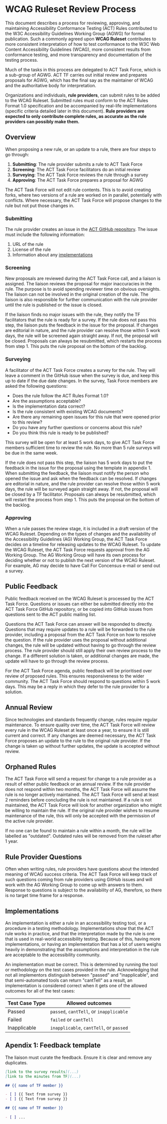 # WCAG Ruleset Review Process

This document describes a process for reviewing, approving, and maintaining Accessibility Conformance Testing (ACT) Rules contributed to the W3C Accessibility Guidelines Working Group (AGWG) for formal publication. Such a commonly agreed upon **WCAG Ruleset** contributes to more consistent interpretation of how to test conformance to the W3C Web Content Accessibility Guidelines (WCAG), more consistent results from conformance testing, and more transparency and documentation of the testing process.

Much of the tasks in this process are delegated to ACT Task Force, which is a sub-group of AGWG. ACT TF carries out initial review and prepares proposals for AGWG, which has the final say as the maintainer of WCAG and the authoritative body for interpretation.

Organizations and individuals, **rule providers**, can submit rules to be added to the WCAG Ruleset. Submitted rules must conform to the ACT Rules Format 1.0 specification and be accompanied by real-life implementations (specific criteria detailed later in this document). **Rule providers are expected to only contribute complete rules, as accurate as the rule providers can possibly make them.**

## Overview

When proposing a new rule, or an update to a rule, there are four steps to go through:

1. **Submitting**: The rule provider submits a rule to ACT Task Force
2. **Screening**: The ACT Task Force facilitators do an initial review
3. **Surveying**: The ACT Task Force reviews the rule through a survey
4. **Approving**: The ACT Task Force prepares a proposal for AGWG

The ACT Task Force will not edit rule contents. This is to avoid creating forks, where two versions of a rule are worked on in parallel, potentially with conflicts. Where necessary, the ACT Task Force will propose changes to the rule but not put those changes in.

### Submitting

The rule provider creates an issue in the [ACT GitHub repository](https://github.com/w3c/wcag-act/issues). The issue must include the following information:

1. URL of the rule
2. License of the rule
3. Information about any [implementations](#implementations)

### Screening

New proposals are reviewed during the ACT Task Force call, and a liaison is assigned. The liaison reviews the proposal for major inaccuracies in the rule. The purpose is to avoid spending reviewer time on obvious oversights. The liaison can not be involved in the original creation of the rule. The liaison is also responsible for further communication with the rule provider until the rule is published or the issue is closed.

If the liaison finds no major issues with the rule, they notify the TF facilitators that the rule is ready for a survey. If the rule does not pass this step, the liaison puts the feedback in the issue for the proposal. If changes are editorial in nature, and the rule provider can resolve those within 5 work days, the rule will be screened again straight away. If not, the proposal will be closed. Proposals can always be resubmitted, which restarts the process from step 1. This puts the rule proposal on the bottom of the backlog.

### Surveying

A facilitator of the ACT Task Force creates a survey for the rule. They will leave a comment in the GitHub issue when the survey is due, and keep this up to date if the due date changes. In the survey, Task Force members are asked the following questions:

- Does the rule follow the ACT Rules Format 1.0?
- Are the assumptions acceptable?
- Is the implementation data correct?
- Is the rule consistent with existing WCAG documents?
- Are there any remaining open issues for this rule that were opened prior to this review?
- Do you have any further questions or concerns about this rule?
- Do you think this rule is ready to be published?

This survey will be open for at least 5 work days, to give ACT Task Force members sufficient time to review the rule. No more than 5 rule surveys will be due in the same week.

If the rule does not pass this step, the liaison has 5 work days to put the feedback in the issue for the proposal using the template in appendix 1. When submitting the feedback, the liaison must notify the person who opened the issue and ask when the feedback can be resolved. If changes are editorial in nature, and the rule provider can resolve those within 5 work days, the rule will be surveyed again straight away. If not, the proposal will be closed by a TF facilitator. Proposals can always be resubmitted, which will restart the process from step 1. This puts the proposal on the bottom of the backlog.

### Approving

When a rule passes the review stage, it is included in a draft version of the WCAG Ruleset. Depending on the types of changes and the availability of the Accessibility Guidelines (AG) Working Group, the ACT Task Force decides on a timeline for releasing updates to the WCAG Ruleset. To update the WCAG Ruleset, the ACT Task Force requests approval from the AG Working Group. The AG Working Group will have its own process for deciding whether or not to publish the next version of the WCAG Ruleset. For example, AG may decide to have Call For Concensus e-mail or send out a survey.

## Public Feedback

Public feedback received on the WCAG Ruleset is processed by the ACT Task Force. Questions or issues can either be submitted directly into the ACT Task Force GitHub repository, or be copied into GitHub issues from questions sent to the ACT public mailing list.

Questions the ACT Task Force can answer will be responded to directly. Questions that may require updates to a rule will be forwarded to the rule provider, including a proposal from the ACT Task Force on how to resolve the question. If the rule provider uses the proposal without additional changes, the rule will be updated without having to go through the review process. The rule provider should still apply their own review process to the change. If a different solution is taken, or additional changes are made, the update will have to go through the review process.

For the ACT Task Force agenda, public feedback will be prioritised over review of proposed rules. This ensures responsiveness to the wider community. The ACT Task Force should respond to questions within 5 work days. This may be a reply in which they defer to the rule provider for a solution.

## Annual Review

Since technologies and standards frequently change, rules require regular maintenance. To ensure quality over time, the ACT Task Force will review every rule in the WCAG Ruleset at least once a year, to ensure it is still current and correct. If any changes are deemed necessary, the ACT Task Force proposes an update to the rule to the original rule provider. If the change is taken up without further updates, the update is accepted without review.

## Orphaned Rules

The ACT Task Force will send a request for change to a rule provider as a result of either public feedback or an annual review. If the rule provider does not respond within two months, the ACT Task Force will assume the rule is no longer actively maintained. The ACT Task Force will send at least 2 reminders before concluding the rule is not maintained. If a rule is not maintained, the ACT Task Force will look for another organization who might be willing to maintain the rule. If the original rule provider wishes to resume maintenance of the rule, this will only be accepted with the permission of the active rule provider.

If no one can be found to maintain a rule within a month, the rule will be labelled as "outdated". Outdated rules will be removed from the ruleset after 1 year.

## Rule Provider Questions

Often when writing rules, rule providers have questions about the intended meaning of WCAG success criteria. The ACT Task Force will keep track of such questions coming from rule providers using GitHub issues and will work with the AG Working Group to come up with answers to them. Response to questions is subject to the availability of AG, therefore, so there is no target time frame for a response.

## Implementations

An implementation is either a rule in an accessibility testing tool, or a procedure in a testing methodology. Implementations show that the ACT rule works in practice, and that the interpretation made by the rule is one that is used in real-world accessibility testing. Because of this, having more implementations, or having an implementation that has a lot of users weighs heavily in demonstrating that the assumptions and interpretation in the rule are acceptable to the accessibility community.

An implementation must be correct. This is determined by running the tool or methodology on the test cases provided in the rule. Acknowledging that not all implementors distinguish between "passed" and "inapplicable", and that semi-automated tools can return "cantTell" as a result, an implementation is considered correct when it gets one of the allowed outcomes for all of the test cases:

| Test Case Type | Allowed outcomes                        |
| -------------- | --------------------------------------- |
| Passed         | `passed`, `cantTell`, or `inapplicable` |
| Failed         | `failed` or `cantTell`                  |
| Inapplicable   | `inapplicable`, `cantTell`, or `passed` |

## Apendix 1: Feedback template

The liaison must curate the feedback. Ensure it is clear and remove any duplicates.

```md
[link to the survey results](...)
[link to the minutes from TF](...)

## {{ name of TF member }}

- [ ] {{ Text from survey }}
- [ ] {{ Text from survey }}

## {{ name of TF member }}
 
- [ ] ...
```
